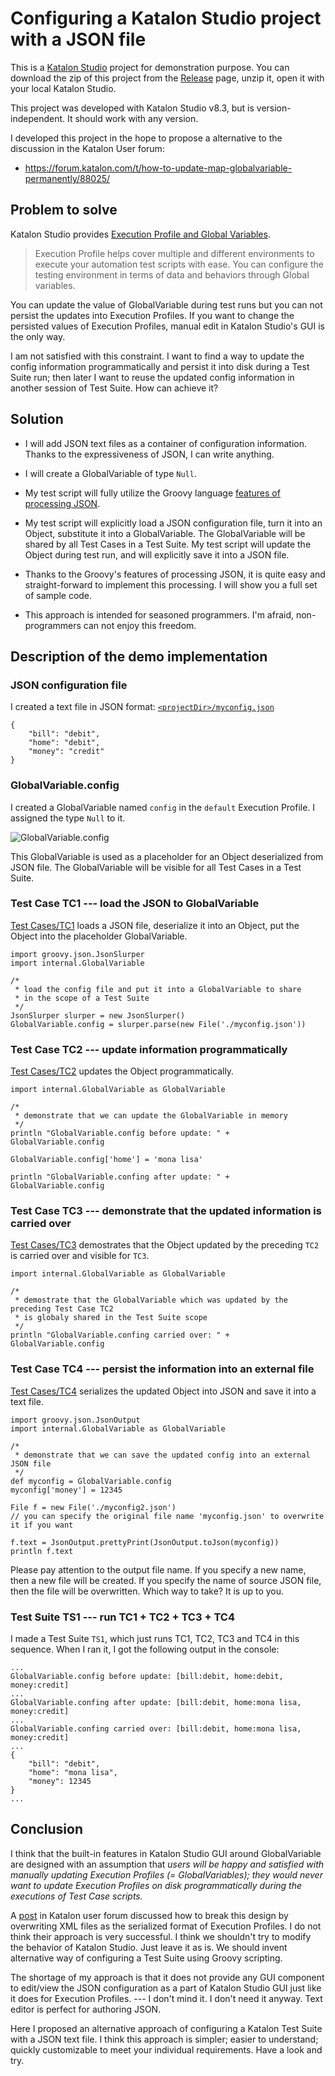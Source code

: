 # Configuring a Katalon Studio project with a JSON file

This is a [Katalon Studio](https://katalon.com/katalon-studio) project for demonstration purpose.
You can download the zip of this project from the [Release](https://github.com/kazurayam/ConfiguringKatalonProjectWithJson/releases/) page,
unzip it, open it with your local Katalon Studio.

This project was developed with Katalon Studio v8.3, but is
version-independent. It should work with any version.

I developed this project in the hope to propose a alternative
to the discussion in the Katalon User forum:

- https://forum.katalon.com/t/how-to-update-map-globalvariable-permanently/88025/

## Problem to solve

Katalon Studio provides [Execution Profile and Global Variables](https://docs.katalon.com/docs/create-tests/data-driven-testing/global-variables-and-execution-profile).

>Execution Profile helps cover multiple and different environments to execute your automation test scripts with ease. You can configure the testing environment in terms of data and behaviors through Global variables.

You can update the value of GlobalVariable during test runs but you can not persist the updates into Execution Profiles. If you want to change the persisted values of Execution Profiles, manual edit in Katalon Studio's GUI is the only way.

I am not satisfied with this constraint. I want to find a way to update the config information programmatically and persist it into disk during a Test Suite run; then later I want to reuse the updated config information in another session of Test Suite. How can achieve it?

## Solution

- I will add JSON text files as a container of configuration information. Thanks to the expressiveness of JSON, I can write anything.

- I will create a GlobalVariable of type `Null`.

- My test script will fully utilize the Groovy language [features of processing JSON](https://www.baeldung.com/groovy-json).

- My test script will explicitly load a JSON configuration file, turn it into an Object, substitute it into a GlobalVariable. The GlobalVariable will be shared by all Test Cases in a Test Suite. My test script will update the Object during test run, and will explicitly save it into a JSON file.

- Thanks to the Groovy's features of processing JSON, it is quite easy and straight-forward to implement this processing. I will show you a full set of sample code.

- This approach is intended for seasoned programmers. I'm afraid, non-programmers can not enjoy this freedom.

## Description of the demo implementation

### JSON configuration file

I created a text file in JSON format: [`<projectDir>/myconfig.json`](https://github.com/kazurayam/ConfiguringKatalonProjectWithJson/blob/master/myconfig.json)

```
{
	"bill": "debit",
	"home": "debit",
	"money": "credit"
}
```

### GlobalVariable.config

I created a GlobalVariable named `config` in the `default` Execution Profile. I assigned the type `Null` to it.

![GlobalVariable.config](https://kazurayam.github.io/ConfiguringKatalonProjectWithJson/images/01_GlobalVariable.config.png)

This GlobalVariable is used as a placeholder for an Object deserialized from JSON file. The GlobalVariable will be visible for all Test Cases in a Test Suite.

### Test Case TC1 --- load the JSON to GlobalVariable

[Test Cases/TC1](https://github.com/kazurayam/ConfiguringKatalonProjectWithJson/blob/develop/Scripts/TC1/Script1683851520241.groovy) loads a JSON file, deserialize it into an Object, put the Object into the placeholder GlobalVariable.

```
import groovy.json.JsonSlurper
import internal.GlobalVariable

/*
 * load the config file and put it into a GlobalVariable to share
 * in the scope of a Test Suite
 */
JsonSlurper slurper = new JsonSlurper()
GlobalVariable.config = slurper.parse(new File('./myconfig.json'))
```

### Test Case TC2 --- update information programmatically

[Test Cases/TC2](https://github.com/kazurayam/ConfiguringKatalonProjectWithJson/blob/develop/Scripts/TC2/Script1683851532368.groovy) updates the Object programmatically.

```
import internal.GlobalVariable as GlobalVariable

/*
 * demonstrate that we can update the GlobalVariable in memory
 */
println "GlobalVariable.config before update: " + GlobalVariable.config

GlobalVariable.config['home'] = 'mona lisa'

println "GlobalVariable.confing after update: " + GlobalVariable.config
```

### Test Case TC3 --- demonstrate that the updated information is carried over

[Test Cases/TC3](https://github.com/kazurayam/ConfiguringKatalonProjectWithJson/blob/develop/Scripts/TC3/Script1683851540202.groovy) demostrates that the Object updated by the preceding `TC2` is carried over and visible for `TC3`.

```
import internal.GlobalVariable as GlobalVariable

/*
 * demostrate that the GlobalVariable which was updated by the preceding Test Case TC2
 * is globaly shared in the Test Suite scope
 */
println "GlobalVariable.confing carried over: " + GlobalVariable.config
```

### Test Case TC4 --- persist the information into an external file

[Test Cases/TC4](https://github.com/kazurayam/ConfiguringKatalonProjectWithJson/blob/develop/Scripts/TC4/Script1683852243816.groovy) serializes the updated Object into JSON and save it into a text file.

```
import groovy.json.JsonOutput
import internal.GlobalVariable as GlobalVariable

/*
 * demonstrate that we can save the updated config into an external JSON file
 */
def myconfig = GlobalVariable.config
myconfig['money'] = 12345

File f = new File('./myconfig2.json')
// you can specify the original file name 'myconfig.json' to overwrite it if you want

f.text = JsonOutput.prettyPrint(JsonOutput.toJson(myconfig))
println f.text
```

Please pay attention to the output file name.
If you specify a new name, then a new file will be created.
If you specify the name of source JSON file, then the file will be overwritten.
Which way to take?
It is up to you.


### Test Suite TS1 --- run TC1 + TC2 + TC3 + TC4

I made a Test Suite `TS1`, which just runs TC1, TC2, TC3 and TC4 in this sequence.
When I ran it, I got the following output in the console:

```
...
GlobalVariable.config before update: [bill:debit, home:debit, money:credit]
...
GlobalVariable.confing after update: [bill:debit, home:mona lisa, money:credit]
...
GlobalVariable.confing carried over: [bill:debit, home:mona lisa, money:credit]
...
{
    "bill": "debit",
    "home": "mona lisa",
    "money": 12345
}
...
```

## Conclusion

I think that the built-in features in Katalon Studio GUI around GlobalVariable are designed with an assumption that *users will be happy and satisfied with manually updating Execution Profiles (= GlobalVariables); they would never want to update Execution Profiles on disk programmatically during the executions of Test Case scripts.*

A [post](https://forum.katalon.com/t/how-to-update-map-globalvariable-permanently/88025/5) in Katalon user forum discussed how to break this design by overwriting XML files as the serialized format of Execution Profiles. I do not think their approach is very successful. I think we shouldn't try to modify the behavior of Katalon Studio. Just leave it as is. We should invent alternative way of configuring a Test Suite using Groovy scripting.

The shortage of my approach is that it does not provide any GUI component to edit/view the JSON configuration as a part of Katalon Studio GUI just like it does for Execution Profiles. --- I don't mind it. I don't need it anyway. Text editor is perfect for authoring JSON.

Here I proposed an alternative approach of configuring a Katalon Test Suite with a JSON text file. I think this approach is simpler; easier to understand; quickly customizable to meet your individual requirements. Have a look and try.
